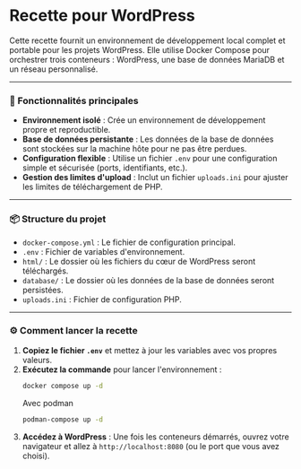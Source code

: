 # Recette pour WordPress

Cette recette fournit un environnement de développement local complet et portable pour les projets WordPress. Elle utilise Docker Compose pour orchestrer trois conteneurs : WordPress, une base de données MariaDB et un réseau personnalisé.

---

### 🚀 Fonctionnalités principales

* **Environnement isolé** : Crée un environnement de développement propre et reproductible.
* **Base de données persistante** : Les données de la base de données sont stockées sur la machine hôte pour ne pas être perdues.
* **Configuration flexible** : Utilise un fichier `.env` pour une configuration simple et sécurisée (ports, identifiants, etc.).
* **Gestion des limites d'upload** : Inclut un fichier `uploads.ini` pour ajuster les limites de téléchargement de PHP.

---

### 📦 Structure du projet

* `docker-compose.yml` : Le fichier de configuration principal.
* `.env` : Fichier de variables d'environnement.
* `html/` : Le dossier où les fichiers du cœur de WordPress seront téléchargés.
* `database/` : Le dossier où les données de la base de données seront persistées.
* `uploads.ini` : Fichier de configuration PHP.

---

### ⚙️ Comment lancer la recette

1.  **Copiez le fichier `.env`** et mettez à jour les variables avec vos propres valeurs.
2.  **Exécutez la commande** pour lancer l'environnement :
    ```sh
    docker compose up -d
    ```
    Avec podman
    ```sh
    podman-compose up -d
    ```
3.  **Accédez à WordPress** : Une fois les conteneurs démarrés, ouvrez votre navigateur et allez à `http://localhost:8080` (ou le port que vous avez choisi).
